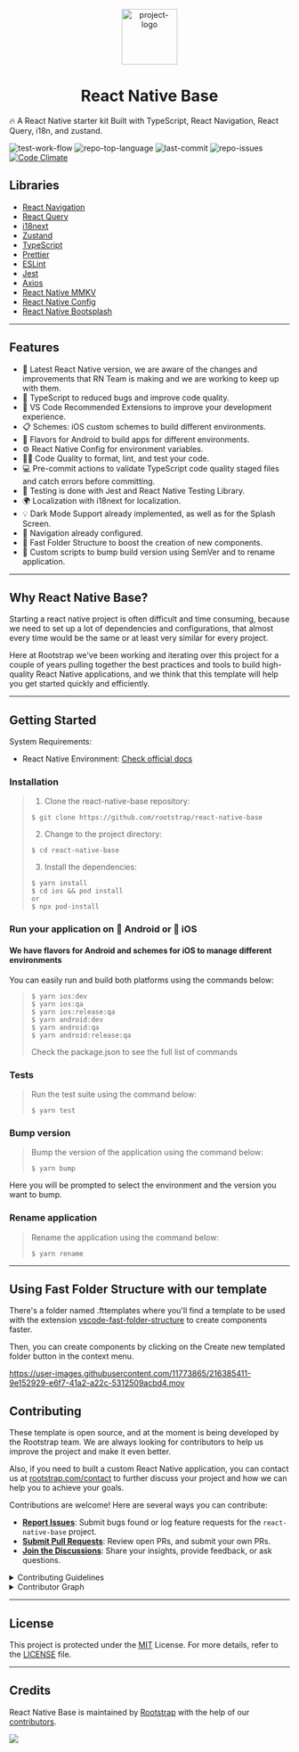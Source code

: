 <p align="center">
  <img src="https://camo.githubusercontent.com/2a2696626c8fce8df0706969bb11303a11751f22b55e87ffc969925a046169c5/68747470733a2f2f73332d75732d776573742d312e616d617a6f6e6177732e636f6d2f726f6f7473747261702e636f6d2f696d672f72732e706e67" width="100" alt="project-logo">
    <h1 align="center">React Native Base</h1>
🔥 A React Native starter kit Built with TypeScript, React Navigation, React Query, i18n, and zustand.

<br> 

<img src="https://github.com/rootstrap/react-native-base/workflows/tests/badge.svg" style="flat-square&color=0080ff" alt="test-work-flow">	<img src="https://img.shields.io/github/languages/top/rootstrap/react-native-base?style=flat-square&color=0080ff" alt="repo-top-language">	<img src="https://img.shields.io/github/stars/rootstrap/react-native-base?style=flat-square&logo=github&logoColor=white&color=0080ff" alt="last-commit">	<img src="https://img.shields.io/github/issues/rootstrap/react-native-base?style=flat-square&logo=github&logoColor=white&color=0080ff" alt="repo-issues">[![Code Climate](https://api.codeclimate.com/v1/badges/8bb29bcea21bb5dda316/maintainability)](https://codeclimate.com/github/rootstrap/react-native-base/maintainability)
	

## Libraries
- [React Navigation](https://reactnavigation.org/)
- [React Query](https://react-query.tanstack.com/)
- [i18next](https://www.i18next.com/)
- [Zustand](https://github.com/pmndrs/zustand)
- [TypeScript](https://www.typescriptlang.org/)
- [Prettier](https://prettier.io/)
- [ESLint](https://eslint.org/)
- [Jest](https://jestjs.io/)
- [Axios](https://axios-http.com/docs/intro)
- [React Native MMKV](https://github.com/mrousavy/react-native-mmkv)
- [React Native Config](https://github.com/lugg/react-native-config)
- [React Native Bootsplash](https://github.com/zoontek/react-native-bootsplash)
---

## Features

- 📱 Latest React Native version, we are aware of the changes and improvements that RN Team is making and we are working to keep up with them.
- 📲 TypeScript to reduced bugs and improve code quality.
- 💾 VS Code Recommended Extensions to improve your development experience.
- 📋 Schemes: iOS custom schemes to build different environments.
- 🤖 Flavors for Android to build apps for different environments.
- ⚙️ React Native Config for environment variables.
- 🧑‍💻 Code Quality to format, lint, and test your code.
- 💻 Pre-commit actions to validate TypeScript code quality staged files and catch errors before committing.
- 🔧 Testing is done with Jest and React Native Testing Library.
- 🌍 Localization with i18next for localization.
- 💡 Dark Mode Support already implemented, as well as for the Splash Screen.
- 🚢 Navigation already configured.
- 🚀 Fast Folder Structure to boost the creation of new components.
- 📝 Custom scripts to bump build version using SemVer and to rename application.
---

## Why React Native Base?

Starting a react native project is often difficult and time consuming, because we need to set up a lot of dependencies and configurations, that almost every time would be the same or at least very similar for every project.

Here at Rootstrap we've been working and iterating over this project for a couple of years pulling together the best practices and tools to build high-quality React Native applications, and we think that this template will help you get started quickly and efficiently.

---

## Getting Started

System Requirements:

- React Native Environment: [Check official docs](https://reactnative.dev/docs/environment-setup)

### Installation

> 1. Clone the react-native-base repository:
>
> ```console
> $ git clone https://github.com/rootstrap/react-native-base
> ```
>
> 2. Change to the project directory:
>
> ```console
> $ cd react-native-base
> ```
>
> 3. Install the dependencies:
>
> ```console
> $ yarn install
> $ cd ios && pod install
> or
> $ npx pod-install
> ```

### Run your application on 🤖 Android or 🍎 iOS

<h4>We have flavors for Android and schemes for iOS to manage different environments</h4>
<p align="left">
You can easily run and build both platforms using the commands below:</p>

>
> ```console
> $ yarn ios:dev 
> $ yarn ios:qa
> $ yarn ios:release:qa
> $ yarn android:dev
> $ yarn android:qa
> $ yarn android:release:qa
> ```
> Check the package.json to see the full list of commands

### Tests

> Run the test suite using the command below:
>
> ```console
> $ yarn test
> ```

### Bump version

> Bump the version of the application using the command below:
>
> ```console
> $ yarn bump
> ```

Here you will be prompted to select the environment and the version you want to bump.

### Rename application

> Rename the application using the command below:
>
> ```console
> $ yarn rename
> ```

---

## Using Fast Folder Structure with our template

There's a folder named .fttemplates where you'll find a template to be used with the extension [vscode-fast-folder-structure](https://marketplace.visualstudio.com/items?itemName=Huuums.vscode-fast-folder-structure) to create components faster.

Then, you can create components by clicking on the Create new templated folder button in the context menu.

https://user-images.githubusercontent.com/11773865/216385411-9e152929-e6f7-41a2-a22c-5312509acbd4.mov


## Contributing

These template is open source, and at the moment is being developed by the Rootstrap team. We are always looking for contributors to help us improve the project and make it even better.

Also, if you need to built a custom React Native application, you can contact us at [rootstrap.com/contact](https://www.rootstrap.com/contact) to further discuss your project and how we can help you to achieve your goals.

Contributions are welcome! Here are several ways you can contribute:

- **[Report Issues](https://github.com/rootstrap/react-native-base/issues)**: Submit bugs found or log feature requests for the `react-native-base` project.
- **[Submit Pull Requests](https://github.com/rootstrap/react-native-base/blob/main/CONTRIBUTING.md)**: Review open PRs, and submit your own PRs.
- **[Join the Discussions](https://github.com/rootstrap/react-native-base/discussions)**: Share your insights, provide feedback, or ask questions.

<details closed>
<summary>Contributing Guidelines</summary>

1. **Fork the Repository**: Start by forking the project repository to your github account.
2. **Clone Locally**: Clone the forked repository to your local machine using a git client.
   ```sh
   git clone https://github.com/rootstrap/react-native-base
   ```
3. **Create a New Branch**: Always work on a new branch, giving it a descriptive name.
   ```sh
   git checkout -b new-feature-x
   ```
4. **Make Your Changes**: Develop and test your changes locally.
5. **Commit Your Changes**: Commit with a clear message describing your updates.
   ```sh
   git commit -m 'Implemented new feature x.'
   ```
6. **Push to github**: Push the changes to your forked repository.
   ```sh
   git push origin new-feature-x
   ```
7. **Submit a Pull Request**: Create a PR against the original project repository. Clearly describe the changes and their motivations.
8. **Review**: Once your PR is reviewed and approved, it will be merged into the main branch. Congratulations on your contribution!
</details>

<details closed>
<summary>Contributor Graph</summary>
<br>
<p align="center">
   <a href="https://github.com{/rootstrap/react-native-base/}graphs/contributors">
      <img src="https://contrib.rocks/image?repo=rootstrap/react-native-base">
   </a>
</p>
</details>

---

## License

This project is protected under the [MIT](https://choosealicense.com/licenses/mit/) License. For more details, refer to the [LICENSE](https://choosealicense.com/licenses/mit/) file.

---

## Credits

[](https://github.com/rootstrap/react-native-base#credits)

React Native Base is maintained by [Rootstrap](http://www.rootstrap.com/) with the help of our [contributors](https://github.com/rootstrap/react-native-base/contributors).

[![](https://camo.githubusercontent.com/2a2696626c8fce8df0706969bb11303a11751f22b55e87ffc969925a046169c5/68747470733a2f2f73332d75732d776573742d312e616d617a6f6e6177732e636f6d2f726f6f7473747261702e636f6d2f696d672f72732e706e67)](http://www.rootstrap.com/)
